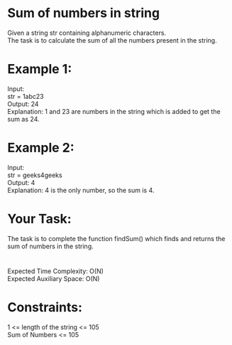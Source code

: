 # Sum of numbers in string
Given a string str containing alphanumeric characters.  
The task is to calculate the sum of all the numbers present in the string.

# Example 1:
Input:  
str = 1abc23  
Output: 24  
Explanation: 1 and 23 are numbers in the string which is added to get the sum as 24.

# Example 2:
Input:  
str = geeks4geeks  
Output: 4  
Explanation: 4 is the only number, so the sum is 4.

# Your Task:
The task is to complete the function findSum() which finds and returns the sum of numbers in the string.

#
Expected Time Complexity: O(N)  
Expected Auxiliary Space: O(N)

# Constraints:
1 <= length of the string <= 105  
Sum of Numbers <= 105

